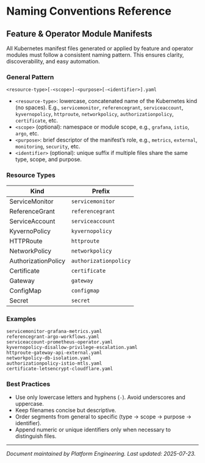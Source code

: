 # Naming Conventions Reference

## Feature & Operator Module Manifests

All Kubernetes manifest files generated or applied by feature and operator modules must follow a consistent naming pattern. This ensures clarity, discoverability, and easy automation.

### General Pattern

```text
<resource-type>[-<scope>]-<purpose>[-<identifier>].yaml
```

- `<resource-type>`: lowercase, concatenated name of the Kubernetes kind (no spaces). E.g., `servicemonitor`, `referencegrant`, `serviceaccount`, `kyvernopolicy`, `httproute`, `networkpolicy`, `authorizationpolicy`, `certificate`, etc.
- `<scope>` (optional): namespace or module scope, e.g., `grafana`, `istio`, `argo`, etc.
- `<purpose>`: brief descriptor of the manifest’s role, e.g., `metrics`, `external`, `monitoring`, `security`, etc.
- `<identifier>` (optional): unique suffix if multiple files share the same type, scope, and purpose.

### Resource Types

| Kind                     | Prefix           |
|--------------------------|------------------|
| ServiceMonitor           | `servicemonitor` |
| ReferenceGrant           | `referencegrant` |
| ServiceAccount           | `serviceaccount` |
| KyvernoPolicy            | `kyvernopolicy`  |
| HTTPRoute                | `httproute`      |
| NetworkPolicy            | `networkpolicy`  |
| AuthorizationPolicy      | `authorizationpolicy` |
| Certificate              | `certificate`    |
| Gateway                  | `gateway`        |
| ConfigMap                | `configmap`      |
| Secret                   | `secret`         |

### Examples

```text
servicemonitor-grafana-metrics.yaml
referencegrant-argo-workflows.yaml
serviceaccount-prometheus-operator.yaml
kyvernopolicy-disallow-privilege-escalation.yaml
httproute-gateway-api-external.yaml
networkpolicy-db-isolation.yaml
authorizationpolicy-istio-mtls.yaml
certificate-letsencrypt-cloudflare.yaml
```

### Best Practices

- Use only lowercase letters and hyphens (`-`). Avoid underscores and uppercase.
- Keep filenames concise but descriptive.
- Order segments from general to specific (type → scope → purpose → identifier).
- Append numeric or unique identifiers only when necessary to distinguish files.

---

*Document maintained by Platform Engineering. Last updated: 2025-07-23.*
